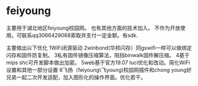 # feiyoung
主要用于湖北地区feiyoung校园网。
也有其他方面的技术加入。
不作为开放使用。可联系qq3066429068索取并支付一定金额。有sdk.

主要做出以下优化
1WiFi闭源驱动
2winbond(华邦闪存）同gswifi一样可以做绑定闪存和固件防复制。
3私有固件镜像压缩算法，阻挡binwalk固件解压缩。
4基于mips shc可开发脚本做出加密。
5web基于官方19.07 luci优化和改动。简化WiFi设置和其他一部分设置
6飞扬（feiyoung\飞young)校园网插件和chong young好兄弟一起二次开发适配，加入图形化的操作界面。优化若干。
